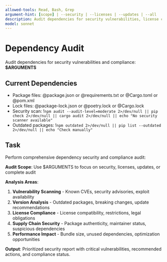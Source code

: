 ```yaml
---
allowed-tools: Read, Bash, Grep
argument-hint: [scope] | --security | --licenses | --updates | --all
description: Audit dependencies for security vulnerabilities, license compliance, and update recommendations
model: sonnet
---
```


# Dependency Audit

Audit dependencies for security vulnerabilities and compliance: **$ARGUMENTS**

## Current Dependencies

- Package files: @package.json or @requirements.txt or @Cargo.toml or @pom.xml
- Lock files: @package-lock.json or @poetry.lock or @Cargo.lock
- Security scan: !`npm audit --audit-level=moderate 2>/dev/null || pip check 2>/dev/null || cargo audit 2>/dev/null || echo "No security scanner available"`
- Outdated packages: !`npm outdated 2>/dev/null || pip list --outdated 2>/dev/null || echo "Check manually"`

## Task

Perform comprehensive dependency security and compliance audit:

**Audit Scope**: Use $ARGUMENTS to focus on security, licenses, updates, or complete audit

**Analysis Areas**:

1. **Vulnerability Scanning** - Known CVEs, security advisories, exploit availability
2. **Version Analysis** - Outdated packages, breaking changes, update recommendations
3. **License Compliance** - License compatibility, restrictions, legal obligations
4. **Supply Chain Security** - Package authenticity, maintainer status, suspicious dependencies
5. **Performance Impact** - Bundle size, unused dependencies, optimization opportunities

**Output**: Prioritized security report with critical vulnerabilities, recommended actions, and compliance status.
